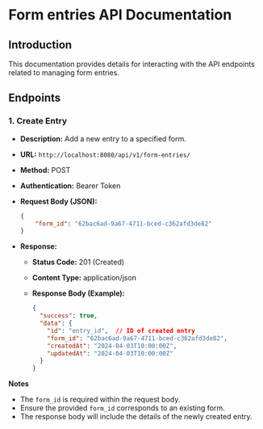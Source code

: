 # Form entries API Documentation

## Introduction

This documentation provides details for interacting with the API endpoints related to managing form entries.

## Endpoints

### 1. Create Entry 

* **Description:**  Add a new entry to a specified form.

* **URL:**  `http://localhost:8080/api/v1/form-entries/` 

* **Method:** POST

* **Authentication:** Bearer Token

*  **Request Body (JSON):**

   ```json
   {
       "form_id": "62bac6ad-9a67-4711-bced-c362afd3de82" 
   }
   ```

* **Response:**

   * **Status Code:** 201 (Created)
   * **Content Type:** application/json 

   * **Response Body (Example):**

      ```json
      {
        "success": true,
        "data": {
          "id": "entry_id",  // ID of created entry
          "form_id": "62bac6ad-9a67-4711-bced-c362afd3de82", 
          "createdAt": "2024-04-03T10:00:00Z",
          "updatedAt": "2024-04-03T10:00:00Z" 
        }
      }
      ```

**Notes**

* The `form_id` is required within the request body.
* Ensure the provided `form_id` corresponds to an existing form.
* The response body will include the details of the newly created entry.
